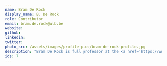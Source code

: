 ```yaml
---
name: Bram De Rock
display_name: B. De Rock
role: Contributor
email: bram.de.rock@ulb.be
website:
github: 
linkedin: 
twitter: 
photo_src: /assets/images/profile-pics/bram-de-rock-profile.jpg
description: "Bram De Rock is full professor at the <a href='https://www.ulb.be/' target='blank'>ULB</a> and the <a href='https://www.kuleuven.be/english/' target='blank'>KU Leuven</a>. He is also director of <a href='https://ecares.ulb.be/' target='blank'>ECARES</a>. His research focuses on the impact of household decisions on individual well-being. In 2019 he received the Francqui Prize in human sciences."
ids: 7
---
```

